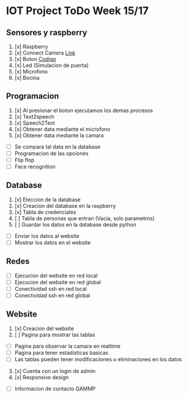 # IOT Project ToDo Week 15/17

## Sensores y raspberry
1. [x] Raspberry
2. [x] Connect Camera [Link](https://projects.raspberrypi.org/en/projects/getting-started-with-picamera/5)
3. [x] Boton [Codigo](https://raspberrypihq.com/use-a-push-button-with-raspberry-pi-gpio/)
4. [x] Led (Simulacion de puerta)
5. [x] Microfono
6. [x] Bocina

## Programacion
1. [x] Al presionar el boton ejecutamos los demas procesos
2. [x] Text2speech
3. [x] Speech2Text
4. [x] Obtener data mediante el microfono
5. [x] Obtener data mediante la camara
- [ ] Se compara tal data en la database
- [ ] Programacion de las opciones
- [ ] Flip flop
- [ ] Face recognition

## Database
1. [x] Eleccion de la database
2. [x] Creacion del database en la raspberry
3. [x] Tabla de credenciales
4. [ ] Tabla de personas que entran (Vacia, solo parametros)
5. [ ] Guardar los datos en la database desde python
- [ ] Enviar los datos al website
- [ ] Mostrar los datos en el website

## Redes
- [ ] Ejecucion del website en red local
- [ ] Ejecucion del website en red global
- [ ] Conectividad ssh en red local
- [ ] Conectividad ssh en red global

## Website
1. [x] Creacion del website
2. [ ] Pagina para mostrar las tablas
- [ ] Pagina para observar la camara en realtime
- [ ] Pagina para tener estadisticas basicas
- [ ] Las tablas pueden tener modificaciones o eliminaciones en los datos
3. [x] Cuenta con un login de admin
4. [x] Responsive design
- [ ] Informacion de contacto GAMMP
